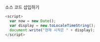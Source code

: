 소스 코드 삽입하기

```javascript
<script>
  var now = new Date();
  var display = new.toLocaleTimeString();
  document.write("현재 시작은 " + display);
</script>
```


